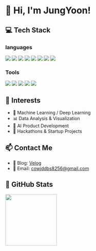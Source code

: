 # 👋 Hi, I'm JungYoon!

## 💻 Tech Stack
### languages
<div align="left">
  <img src="https://img.shields.io/badge/Python-3776AB?style=flat&logo=python&logoColor=white"/>
  <img src="https://img.shields.io/badge/Java-007396?style=flat&logo=java&logoColor=white"/>
  <img src="https://img.shields.io/badge/JavaScript-F7DF1E?style=flat&logo=javascript&logoColor=black"/>
  <img src="https://img.shields.io/badge/HTML5-E34F26?style=flat&logo=html5&logoColor=white"/>
  <img src="https://img.shields.io/badge/CSS3-1572B6?style=flat&logo=css3&logoColor=white"/>
  <img src="https://img.shields.io/badge/Notion-000000?style=flat&logo=notion&logoColor=white"/>
  <img src="https://img.shields.io/badge/MySQL-4479A1?style=flat&logo=mysql&logoColor=white"/>
  <img src="https://img.shields.io/badge/Oracle-F80000?style=flat&logo=oracle&logoColor=white"/>
</div>

### Tools
<div align="left">
  <img src="https://img.shields.io/badge/VSCode-007ACC?style=flat&logo=visualstudiocode&logoColor=white"/>
  <img src="https://img.shields.io/badge/Jupyter-F37626?style=flat&logo=jupyter&logoColor=white"/>
  <img src="https://img.shields.io/badge/Google_Colab-F9AB00?style=flat&logo=googlecolab&logoColor=white"/>
  <img src="https://img.shields.io/badge/Figma-F24E1E?style=flat&logo=figma&logoColor=white"/>
  <img src="https://img.shields.io/badge/GitHub-181717?style=flat&logo=github&logoColor=white"/>
</div>


## 📌 Interests
- 🧠 Machine Learning / Deep Learning  
- 📊 Data Analysis & Visualization  
- 🤖 AI Product Development  
- 🧪 Hackathons & Startup Projects

## 📫 Contact Me

- 📝 Blog: [Velog](https://velog.io/@cjungy2/series)  
- 📧 Email: cowjddbs8256@gmail.com


## 🧩 GitHub Stats
<div align="left">
  <img height="160px" src="https://github-readme-stats.vercel.app/api?username=chae909&show_icons=true&theme=tokyonight"/>
</div>
